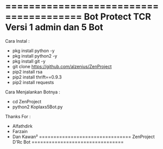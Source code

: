 =======================================
Bot Protect TCR Versi 1 admin dan 5 Bot
=======================================

Cara Instal :
- pkg install python -y
- pkg install python2 -y
- pkg install git -y
- git clone https://github.com/alzenius/ZenProject
- pip2 install rsa
- pip2 install thrift==0.9.3
- pip2 install requests

Cara Menjalankan Botnya :
- cd ZenProject
- python2 Koplaxs5Bot.py

Thanks For :
- Alfathdirk
- Farzain
- Dan Kawan²
================================
ZenProject D'Rc Bot
================================
